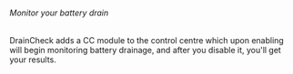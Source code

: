 ###### _Monitor your battery drain_

DrainCheck adds a CC module to the control centre which upon enabling will begin monitoring battery drainage, and after you disable it, you'll get your results.
